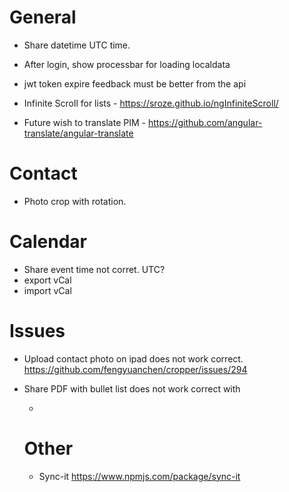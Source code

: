 # General
- Share datetime UTC time.
- After login, show processbar for loading localdata
- jwt token expire feedback must be better from the api

- Infinite Scroll for lists - https://sroze.github.io/ngInfiniteScroll/
- Future wish to translate PIM - https://github.com/angular-translate/angular-translate

# Contact
- Photo crop with rotation.

# Calendar
- Share event time not corret. UTC?
- export vCal
- import vCal

# Issues
- Upload contact photo on ipad does not work correct.
  https://github.com/fengyuanchen/cropper/issues/294

- Share PDF with bullet list does not work correct with <ul><li>

# Other

- Sync-it https://www.npmjs.com/package/sync-it
